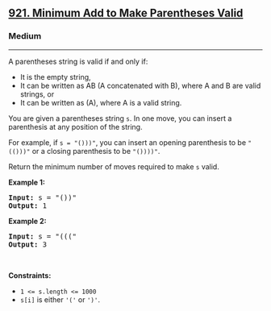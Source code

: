 <h2><a href="https://leetcode.com/problems/minimum-add-to-make-parentheses-valid/">921. Minimum Add to Make Parentheses Valid</a></h2>
<h3>Medium</h3>
<hr>
<div>
<p>A parentheses string is valid if and only if:</p>
<ul>
  <li>It is the empty string,</li>
  <li>It can be written as AB (A concatenated with B), where A and B are valid strings, or</li>
  <li>It can be written as (A), where A is a valid string.</li>
</ul>
<p>You are given a parentheses string <code>s</code>. In one move, you can insert a parenthesis at any position of the string.</p>

<p>For example, if <code>s = "()))"</code>, you can insert an opening parenthesis to be <code>"(()))"</code> or a closing parenthesis to be <code>"())))"</code>.</p>
<p>Return the minimum number of moves required to make <code>s</code> valid.</p>

<p><strong class="example">Example 1:</strong></p>
<pre><strong>Input:</strong> s = "())"
<strong>Output:</strong> 1
</pre>

<p><strong class="example">Example 2:</strong></p>
<pre><strong>Input:</strong> s = "((("
<strong>Output:</strong> 3
</pre>

<p>&nbsp;</p>
<p><strong>Constraints:</strong></p>
<ul>
  <li><code>1 &lt;= s.length &lt;= 1000</code></li>
  <li><code>s[i]</code> is either <code>'('</code> or <code>')'</code>.</li>
</ul>
</div>
